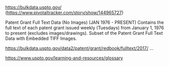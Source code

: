 https://bulkdata.uspto.gov/ (https://www.pivotaltracker.com/story/show/144965727)

Patent Grant Full Text Data (No Images) (JAN 1976 - PRESENT)
Contains the full text of each patent grant issued weekly (Tuesdays) from January 1, 1976 to present (excludes images/drawings). Subset of the Patent Grant Full Text Data with Embedded TIFF Images.

https://bulkdata.uspto.gov/data2/patent/grant/redbook/fulltext/2017/
...

https://www.uspto.gov/learning-and-resources/glossary